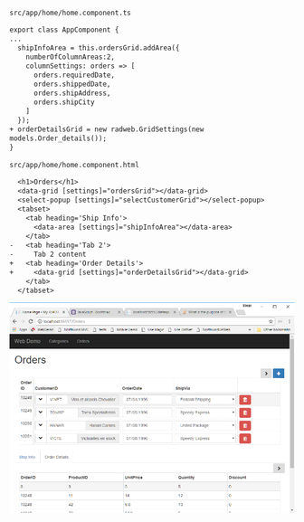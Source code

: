﻿`src/app/home/home.component.ts`
```csdiff
export class AppComponent {
...
  shipInfoArea = this.ordersGrid.addArea({
    numberOfColumnAreas:2,
    columnSettings: orders => [
      orders.requiredDate,
      orders.shippedDate,
      orders.shipAddress,
      orders.shipCity
    ]
  });
+ orderDetailsGrid = new radweb.GridSettings(new models.Order_details());
}
```
`src/app/home/home.component.html`
```csdiff
  <h1>Orders</h1>
  <data-grid [settings]="ordersGrid"></data-grid>
  <select-popup [settings]="selectCustomerGrid"></select-popup>
  <tabset>
    <tab heading='Ship Info'>
      <data-area [settings]="shipInfoArea"></data-area>
    </tab>
-   <tab heading='Tab 2'>
-     Tab 2 content
+   <tab heading='Order Details'>
+     <data-grid [settings]="orderDetailsGrid"></data-grid>
    </tab>
  </tabset>
```


![Order Details](Order-details.png)
